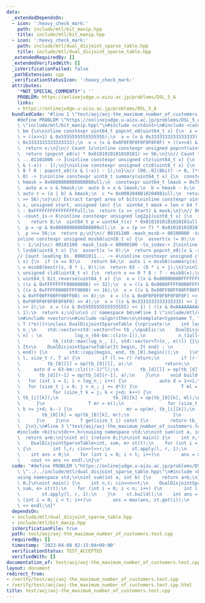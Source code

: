 ```yaml
---
data:
  _extendedDependsOn:
  - icon: ':heavy_check_mark:'
    path: include/mtl/bit_manip.hpp
    title: include/mtl/bit_manip.hpp
  - icon: ':heavy_check_mark:'
    path: include/mtl/dual_disjoint_sparse_table.hpp
    title: include/mtl/dual_disjoint_sparse_table.hpp
  _extendedRequiredBy: []
  _extendedVerifiedWith: []
  _isVerificationFailed: false
  _pathExtension: cpp
  _verificationStatusIcon: ':heavy_check_mark:'
  attributes:
    '*NOT_SPECIAL_COMMENTS*': ''
    PROBLEM: https://onlinejudge.u-aizu.ac.jp/problems/DSL_5_A
    links:
    - https://onlinejudge.u-aizu.ac.jp/problems/DSL_5_A
  bundledCode: "#line 1 \"test/aoj/aoj-the_maximum_number_of_customers.test.cpp\"\n\
    #define PROBLEM \"https://onlinejudge.u-aizu.ac.jp/problems/DSL_5_A\"\n#line 2\
    \ \"include/mtl/bit_manip.hpp\"\n#include <cstdint>\n#include <cassert>\n\nnamespace\
    \ bm {\n\ninline constexpr uint64_t popcnt_e8(uint64_t x) {\n  x = (x & 0x5555555555555555)\
    \ + ((x>>1) & 0x5555555555555555);\n  x = (x & 0x3333333333333333) + ((x>>2) &\
    \ 0x3333333333333333);\n  x = (x & 0x0F0F0F0F0F0F0F0F) + ((x>>4) & 0x0F0F0F0F0F0F0F0F);\n\
    \  return x;\n}\n// Count 1s\ninline constexpr unsigned popcnt(uint64_t x) {\n\
    \  return (popcnt_e8(x) * 0x0101010101010101) >> 56;\n}\n// Count trailing 0s.\
    \ ...01101000 -> 3\ninline constexpr unsigned ctz(uint64_t x) {\n  return popcnt((x\
    \ & (-x)) - 1);\n}\ninline constexpr unsigned ctz8(uint8_t x) {\n  return x ==\
    \ 0 ? 8 : popcnt_e8((x & (-x)) - 1);\n}\n// [00..0](8bit) -> 0, [**..*](not only\
    \ 0) -> 1\ninline constexpr uint8_t summary(uint64_t x) {\n  constexpr uint64_t\
    \ hmask = 0x8080808080808080ull;\n  constexpr uint64_t lmask = 0x7F7F7F7F7F7F7F7Full;\n\
    \  auto a = x & hmask;\n  auto b = x & lmask;\n  b = hmask - b;\n  b = ~b;\n \
    \ auto c = (a | b) & hmask;\n  c *= 0x0002040810204081ull;\n  return uint8_t(c\
    \ >> 56);\n}\n// Extract target area of bits\ninline constexpr uint64_t bextr(uint64_t\
    \ x, unsigned start, unsigned len) {\n  uint64_t mask = len < 64 ? (1ull<<len)-1\
    \ : 0xFFFFFFFFFFFFFFFFull;\n  return (x >> start) & mask;\n}\n// 00101101 -> 00111111\
    \ -count_1s-> 6\ninline constexpr unsigned log2p1(uint8_t x) {\n  if (x & 0x80)\n\
    \    return 8;\n  uint64_t p = uint64_t(x) * 0x0101010101010101ull;\n  p -= 0x8040201008040201ull;\n\
    \  p = ~p & 0x8080808080808080ull;\n  p = (p >> 7) * 0x0101010101010101ull;\n\
    \  p >>= 56;\n  return p;\n}\n// 00101100 -mask_mssb-> 00100000 -to_index-> 5\n\
    inline constexpr unsigned mssb8(uint8_t x) {\n  assert(x != 0);\n  return log2p1(x)\
    \ - 1;\n}\n// 00101100 -mask_lssb-> 00000100 -to_index-> 2\ninline constexpr unsigned\
    \ lssb8(uint8_t x) {\n  assert(x != 0);\n  return popcnt_e8((x & -x) - 1);\n}\n\
    // Count leading 0s. 00001011... -> 4\ninline constexpr unsigned clz(uint64_t\
    \ x) {\n  if (x == 0)\n    return 64;\n  auto i = mssb8(summary(x));\n  auto j\
    \ = mssb8(bextr(x, 8 * i, 8));\n  return 63 - (8 * i + j);\n}\ninline constexpr\
    \ unsigned clz8(uint8_t x) {\n  return x == 0 ? 8 : 7 - mssb8(x);\n}\ninline constexpr\
    \ uint64_t bit_reverse(uint64_t x) {\n  x = ((x & 0x00000000FFFFFFFF) << 32) |\
    \ ((x & 0xFFFFFFFF00000000) >> 32);\n  x = ((x & 0x0000FFFF0000FFFF) << 16) |\
    \ ((x & 0xFFFF0000FFFF0000) >> 16);\n  x = ((x & 0x00FF00FF00FF00FF) << 8) | ((x\
    \ & 0xFF00FF00FF00FF00) >> 8);\n  x = ((x & 0x0F0F0F0F0F0F0F0F) << 4) | ((x &\
    \ 0xF0F0F0F0F0F0F0F0) >> 4);\n  x = ((x & 0x3333333333333333) << 2) | ((x & 0xCCCCCCCCCCCCCCCC)\
    \ >> 2);\n  x = ((x & 0x5555555555555555) << 1) | ((x & 0xAAAAAAAAAAAAAAAA) >>\
    \ 1);\n  return x;\n}\n\n} // namespace bm\n#line 3 \"include/mtl/dual_disjoint_sparse_table.hpp\"\
    \n#include <vector>\n#include <algorithm>\n\ntemplate<typename T, T (*op)(T, T),\
    \ T (*e)()>\nclass DualDisjointSparseTable {\nprivate:\n    int log_n_;\n    size_t\
    \ n_;\n    std::vector<std::vector<T>> tb_;\npublic:\n    DualDisjointSparseTable(size_t\
    \ n) : \n            log_n_(64-bm::clz(n-1)),\n            n_(1ull<<log_n_), \n\
    \            tb_(std::max(log_n_, 1), std::vector<T>(n_, e())) {}\n    template<typename\
    \ It>\n    DualDisjointSparseTable(It begin, It end) : \n            DualDisjointSparseTable(std::distance(begin,\
    \ end)) {\n        std::copy(begin, end, tb_[0].begin());\n    }\n\n    void apply(size_t\
    \ l, size_t r, T a) {\n        if (l >= r) return;\n        if (r-l==1) {\n  \
    \          tb_[0][l] = op(tb_[0][l], a);\n            return;\n        }\n   \
    \     auto d = 63-bm::clz((r-1)^l);\n        tb_[d][l] = op(tb_[d][l], a);\n \
    \       tb_[d][r-1] = op(tb_[d][r-1], a);\n    }\n\n    void build() {\n     \
    \   for (int i = 1; i < log_n_; i++) {\n            auto d = 1<<i;\n         \
    \   for (size_t j = 0; j < n_; j += d*2) {\n                T ml = e();\n    \
    \            for (size_t k = j; k < j+d; k++) {\n                    ml = op(ml,\
    \ tb_[i][k]);\n                    tb_[0][k] = op(tb_[0][k], ml);\n          \
    \      }\n                T mr = e();\n                for (size_t k = j+d*2-1;\
    \ k >= j+d; k--) {\n                    mr = op(mr, tb_[i][k]);\n            \
    \        tb_[0][k] = op(tb_[0][k], mr);\n                }\n            }\n  \
    \      }\n    }\n\n    T get(size_t i) const {\n        return tb_[0][i];\n  \
    \  }\n};\n#line 3 \"test/aoj/aoj-the_maximum_number_of_customers.test.cpp\"\n\
    #include <bits/stdc++.h>\nusing namespace std;\n\nint sum(int a, int b) {\n  \
    \  return a+b;\n}\nint e() {return 0;}\n\nint main() {\n    int n,t; cin>>n>>t;\n\
    \    DualDisjointSparseTable<int, sum, e> st(t);\n    for (int i = 0; i < n; i++)\
    \ {\n        int l,r; cin>>l>>r;\n        st.apply(l, r, 1);\n    }\n    st.build();\n\
    \    int ans = 0;\n    for (int i = 0; i < t; i++)\n        ans = max(ans, st.get(i));\n\
    \    cout << ans << endl;\n}\n"
  code: "#define PROBLEM \"https://onlinejudge.u-aizu.ac.jp/problems/DSL_5_A\"\n#include\
    \ \"../../include/mtl/dual_disjoint_sparse_table.hpp\"\n#include <bits/stdc++.h>\n\
    using namespace std;\n\nint sum(int a, int b) {\n    return a+b;\n}\nint e() {return\
    \ 0;}\n\nint main() {\n    int n,t; cin>>n>>t;\n    DualDisjointSparseTable<int,\
    \ sum, e> st(t);\n    for (int i = 0; i < n; i++) {\n        int l,r; cin>>l>>r;\n\
    \        st.apply(l, r, 1);\n    }\n    st.build();\n    int ans = 0;\n    for\
    \ (int i = 0; i < t; i++)\n        ans = max(ans, st.get(i));\n    cout << ans\
    \ << endl;\n}"
  dependsOn:
  - include/mtl/dual_disjoint_sparse_table.hpp
  - include/mtl/bit_manip.hpp
  isVerificationFile: true
  path: test/aoj/aoj-the_maximum_number_of_customers.test.cpp
  requiredBy: []
  timestamp: '2023-04-08 02:15:04+09:00'
  verificationStatus: TEST_ACCEPTED
  verifiedWith: []
documentation_of: test/aoj/aoj-the_maximum_number_of_customers.test.cpp
layout: document
redirect_from:
- /verify/test/aoj/aoj-the_maximum_number_of_customers.test.cpp
- /verify/test/aoj/aoj-the_maximum_number_of_customers.test.cpp.html
title: test/aoj/aoj-the_maximum_number_of_customers.test.cpp
---
```

